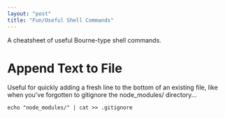 ```yaml
---
layout: "post"
title: "Fun/Useful Shell Commands"
---
```


A cheatsheet of useful Bourne-type shell commands.

# Append Text to File
Useful for quickly adding a fresh line to the bottom of an existing file, like when you've forgotten to gitignore the node_modules/ directory...

```shell
echo "node_modules/" | cat >> .gitignore
```
